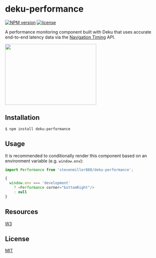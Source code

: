
# deku-performance
[![NPM version][npm-image]][npm-url]
[![license][license-image]][license-url]

A performance monitoring component built with Deku that uses accurate end-to-end latency data via the [Navigation Timing](https://developer.mozilla.org/en-US/docs/Web/API/Navigation_timing_API) API.

<img src="https://cldup.com/vuY4YllSLn.png" width="300" height="200">

## Installation

    $ npm install deku-performance

## Usage

It is recommended to conditionally render this component based on an environment variable (e.g. `window.env`):

```js
import Performance from 'stevenmiller888/deku-performance';

{
  window.env === 'development'
    ? <Performance corner="bottomRight"/>
    : null
}
```

## Resources

[W3](http://www.w3.org/TR/navigation-timing/#processing-model#processing-model)

## License

[MIT](https://tldrlegal.com/license/mit-license)

[npm-image]: https://img.shields.io/npm/v/perf.svg?style=flat-square
[npm-url]: https://npmjs.org/package/perf
[license-image]: https://img.shields.io/npm/l/express.svg
[license-url]: https://tldrlegal.com/license/mit-license
